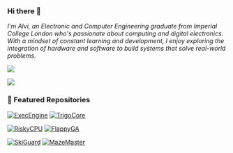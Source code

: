 ### Hi there 👋  

*I'm Alvi, an Electronic and Computer Engineering graduate from Imperial College London who's passionate about computing and digital electronics. With a mindset of constant learning and development, I enjoy exploring the integration of hardware and software to build systems that solve real-world problems.*  

![](https://github-readme-streak-stats.herokuapp.com/?user=alvi-codes&theme=gotham&hide=false)<br/>  

![](https://github-readme-stats.vercel.app/api/top-langs/?username=alvi-codes&theme=gruvbox_light_border=true&include_all_commits=true&count_private=false&layout=compact&exclude_repo=FlappyGA,MazeMaster&langs_count=10)<br/>  

### 📌 Featured Repositories  

[![ExecEngine](https://github-readme-stats.vercel.app/api/pin/?username=alvi-codes&repo=ExecEngine&theme=gotham)](https://github.com/alvi-codes/ExecEngine)
[![TrigoCore](https://github-readme-stats.vercel.app/api/pin/?username=alvi-codes&repo=TrigoCore&theme=gotham)](https://github.com/alvi-codes/TrigoCore)  

[![RiskyCPU](https://github-readme-stats.vercel.app/api/pin/?username=alvi-codes&repo=RiskyCPU&theme=gotham)](https://github.com/alvi-codes/RiskyCPU)
[![FlappyGA](https://github-readme-stats.vercel.app/api/pin/?username=alvi-codes&repo=FlappyGA&theme=gotham)](https://github.com/alvi-codes/FlappyGA)  

[![SkiGuard](https://github-readme-stats.vercel.app/api/pin/?username=alvi-codes&repo=SkiGuard&theme=gotham)](https://github.com/alvi-codes/SkiGuard)
[![MazeMaster](https://github-readme-stats.vercel.app/api/pin/?username=alvi-codes&repo=MazeMaster&theme=gotham)](https://github.com/alvi-codes/MazeMaster)  
